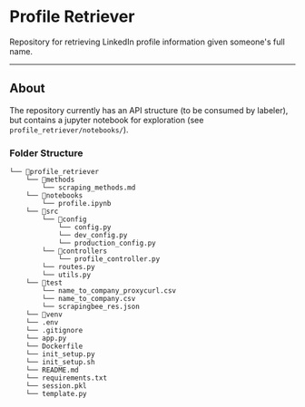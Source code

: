 # Profile Retriever
Repository for retrieving LinkedIn profile information given someone's full name.

---

## About
The repository currently has an API structure (to be consumed by labeler), but contains a jupyter notebook for exploration (see `profile_retriever/notebooks/`).

### Folder Structure
```
└── 📁profile_retriever
    └── 📁methods
        └── scraping_methods.md
    └── 📁notebooks
        └── profile.ipynb
    └── 📁src
        └── 📁config
            └── config.py
            └── dev_config.py
            └── production_config.py
        └── 📁controllers
            └── profile_controller.py
        └── routes.py
        └── utils.py
    └── 📁test
        └── name_to_company_proxycurl.csv
        └── name_to_company.csv
        └── scrapingbee_res.json
    └── 📁venv
    └── .env
    └── .gitignore
    └── app.py
    └── Dockerfile
    └── init_setup.py
    └── init_setup.sh
    └── README.md
    └── requirements.txt
    └── session.pkl
    └── template.py
```